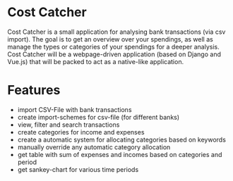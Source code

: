 # Cost Catcher
Cost Catcher is a small application for analysing bank transactions (via csv import). The goal is to get an overview over your spendings, as well as manage the types or categories of your spendings for a deeper analysis.
Cost Catcher will be a webpage-driven application (based on Django and Vue.js) that will be packed to act as a native-like application.

# Features
* import CSV-File with bank transactions
* create import-schemes for csv-file (for different banks)
* view, filter and search transactions 
* create categories for income and expenses
* create a automatic system for allocating categories based on keywords
* manually override any automatic category allocation
* get table with sum of expenses and incomes based on categories and period
* get sankey-chart for various time periods